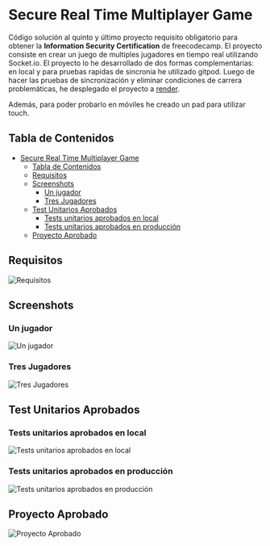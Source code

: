 # Secure Real Time Multiplayer Game

Código solución al quinto y último proyecto requisito obligatorio para obtener la **Information Security Certification** de freecodecamp. El proyecto consiste en crear un juego de multiples jugadores en tiempo real utilizando Socket.io. El proyecto lo he desarrollado de dos formas complementarias: en local y para pruebas rapidas de sincronia he utilizado gitpod. Luego de hacer las pruebas de sincronización y eliminar condiciones de carrera problemáticas, he desplegado el proyecto a [render](https://secure-real-time-multiplayer-game-1.onrender.com/).

Además, para poder probarlo en móviles he creado un pad para utilizar touch.

## Tabla de Contenidos

- [Secure Real Time Multiplayer Game](#secure-real-time-multiplayer-game)
  - [Tabla de Contenidos](#tabla-de-contenidos)
  - [Requisitos](#requisitos)
  - [Screenshots](#screenshots)
    - [Un jugador](#un-jugador)
    - [Tres Jugadores](#tres-jugadores)
  - [Test Unitarios Aprobados](#test-unitarios-aprobados)
    - [Tests unitarios aprobados en local](#tests-unitarios-aprobados-en-local)
    - [Tests unitarios aprobados en producción](#tests-unitarios-aprobados-en-producción)
  - [Proyecto Aprobado](#proyecto-aprobado)

## Requisitos

![Requisitos](./screenshots/requisitos_presentacion.png)

## Screenshots

### Un jugador

![Un jugador](./screenshots/un_player.webp)

### Tres Jugadores

![Tres Jugadores](./screenshots/tres_players.webp)

## Test Unitarios Aprobados

### Tests unitarios aprobados en local

![Tests unitarios aprobados en local](./screenshots/test_aprobados.webp)

### Tests unitarios aprobados en producción

![Tests unitarios aprobados en producción](./screenshots/test_live_completados.webp)

## Proyecto Aprobado

![Proyecto Aprobado](./screenshots/proyecto_aprobado.webp)
